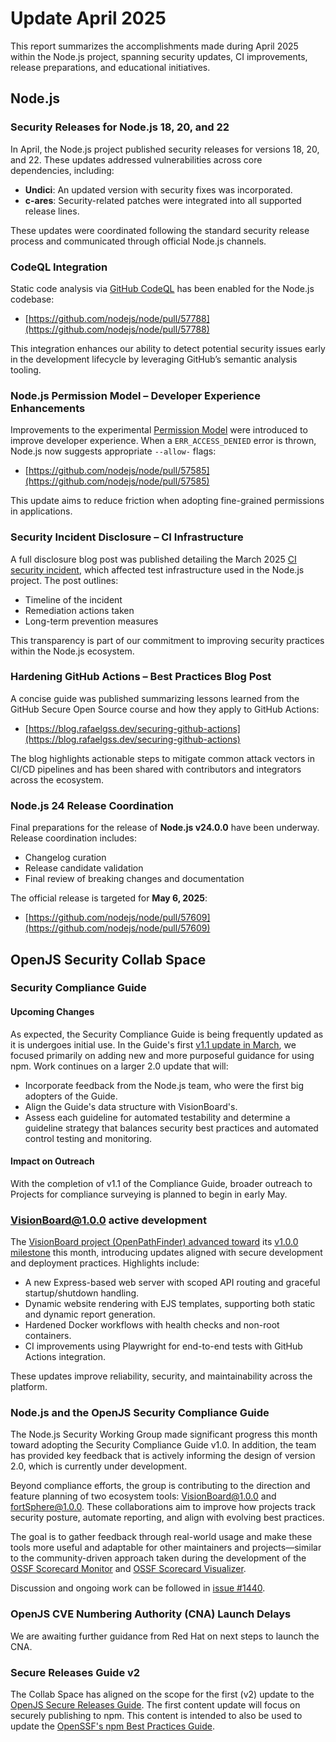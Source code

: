 # Update April 2025

This report summarizes the accomplishments made during April 2025 within the Node.js project, spanning security updates, CI improvements, release preparations, and educational initiatives.

## Node.js

### Security Releases for Node.js 18, 20, and 22

In April, the Node.js project published security releases for versions 18, 20, and 22. These updates addressed vulnerabilities across core dependencies, including:

* **Undici**: An updated version with security fixes was incorporated.
* **c-ares**: Security-related patches were integrated into all supported release lines.

These updates were coordinated following the standard security release process and communicated through official Node.js channels.

### CodeQL Integration

Static code analysis via [GitHub CodeQL](https://codeql.github.com/) has been enabled for the Node.js codebase:

* [https://github.com/nodejs/node/pull/57788](https://github.com/nodejs/node/pull/57788)

This integration enhances our ability to detect potential security issues early in the development lifecycle by leveraging GitHub’s semantic analysis tooling.

### Node.js Permission Model – Developer Experience Enhancements

Improvements to the experimental [Permission Model](https://nodejs.org/api/permissions.html) were introduced to improve developer experience. When a `ERR_ACCESS_DENIED` error is thrown, Node.js now suggests appropriate `--allow-` flags:

* [https://github.com/nodejs/node/pull/57585](https://github.com/nodejs/node/pull/57585)

This update aims to reduce friction when adopting fine-grained permissions in applications.

### Security Incident Disclosure – CI Infrastructure

A full disclosure blog post was published detailing the March 2025 [CI security incident](https://nodejs.org/en/blog/vulnerability/march-2025-ci-incident), which affected test infrastructure used in the Node.js project. The post outlines:

* Timeline of the incident
* Remediation actions taken
* Long-term prevention measures

This transparency is part of our commitment to improving security practices within the Node.js ecosystem.

### Hardening GitHub Actions – Best Practices Blog Post

A concise guide was published summarizing lessons learned from the GitHub Secure Open Source course and how they apply to GitHub Actions:

* [https://blog.rafaelgss.dev/securing-github-actions](https://blog.rafaelgss.dev/securing-github-actions)

The blog highlights actionable steps to mitigate common attack vectors in CI/CD pipelines and has been shared with contributors and integrators across the ecosystem.

### Node.js 24 Release Coordination

Final preparations for the release of **Node.js v24.0.0** have been underway. Release coordination includes:

* Changelog curation
* Release candidate validation
* Final review of breaking changes and documentation

The official release is targeted for **May 6, 2025**:

* [https://github.com/nodejs/node/pull/57609](https://github.com/nodejs/node/pull/57609)

## OpenJS Security Collab Space

### Security Compliance Guide

#### Upcoming Changes

As expected, the Security Compliance Guide is being frequently updated as it is undergoes initial use. In the Guide's first [v1.1 update in March](https://docs.google.com/spreadsheets/d/1GwIsAudAn89xv9DAbr1HUaY4KEVBsYfg--_1cW0uIB0/edit?gid=924266915#gid=924266915), we focused primarily on adding new and more purposeful guidance for using npm. Work continues on a larger 2.0 update that will:

- Incorporate feedback from the Node.js team, who were the first big adopters of the Guide.
- Align the Guide's data structure with VisionBoard's.
- Assess each guideline for automated testability and determine a guideline strategy that balances security best practices and automated control testing and monitoring.

#### Impact on Outreach

With the completion of v1.1 of the Compliance Guide, broader outreach to Projects for compliance surveying is planned to begin in early May.

### VisionBoard@1.0.0 active development

The [VisionBoard project (OpenPathFinder) advanced toward](https://openpathfinder.com/blog/visionboard-update-may-2025) its [v1.0.0 milestone](https://github.com/orgs/OpenPathfinder/projects/3/views/3?query=sort%3Aupdated-desc+is%3Aopen) this month, introducing updates aligned with secure development and deployment practices. Highlights include:

* A new Express-based web server with scoped API routing and graceful startup/shutdown handling.
* Dynamic website rendering with EJS templates, supporting both static and dynamic report generation.
* Hardened Docker workflows with health checks and non-root containers.
* CI improvements using Playwright for end-to-end tests with GitHub Actions integration.

These updates improve reliability, security, and maintainability across the platform.

### Node.js and the OpenJS Security Compliance Guide

The Node.js Security Working Group made significant progress this month toward adopting the Security Compliance Guide v1.0. In addition, the team has provided key feedback that is actively informing the design of version 2.0, which is currently under development.

Beyond compliance efforts, the group is contributing to the direction and feature planning of two ecosystem tools: [VisionBoard@1.0.0](https://openpathfinder.com/docs/visionBoard) and [fortSphere@1.0.0](https://openpathfinder.com/docs/fortSphere). These collaborations aim to improve how projects track security posture, automate reporting, and align with evolving best practices.

The goal is to gather feedback through real-world usage and make these tools more useful and adaptable for other maintainers and projects—similar to the community-driven approach taken during the development of the [OSSF Scorecard Monitor](https://github.com/ossf/scorecard-monitor) and [OSSF Scorecard Visualizer](https://github.com/ossf/scorecard-visualizer).

Discussion and ongoing work can be followed in [issue #1440](https://github.com/nodejs/security-wg/issues/1440).

### OpenJS CVE Numbering Authority (CNA) Launch Delays

We are awaiting further guidance from Red Hat on next steps to launch the CNA.

### Secure Releases Guide v2

The Collab Space has aligned on the scope for the first (v2) update to the [OpenJS Secure Releases Guide](https://github.com/openjs-foundation/security-collab-space/blob/main/secure-releases.md). The first content update will focus on securely publishing to npm. This content is intended to also be used to update the [OpenSSF's npm Best Practices Guide](https://github.com/ossf/package-manager-best-practices/blob/main/published/npm.md).
